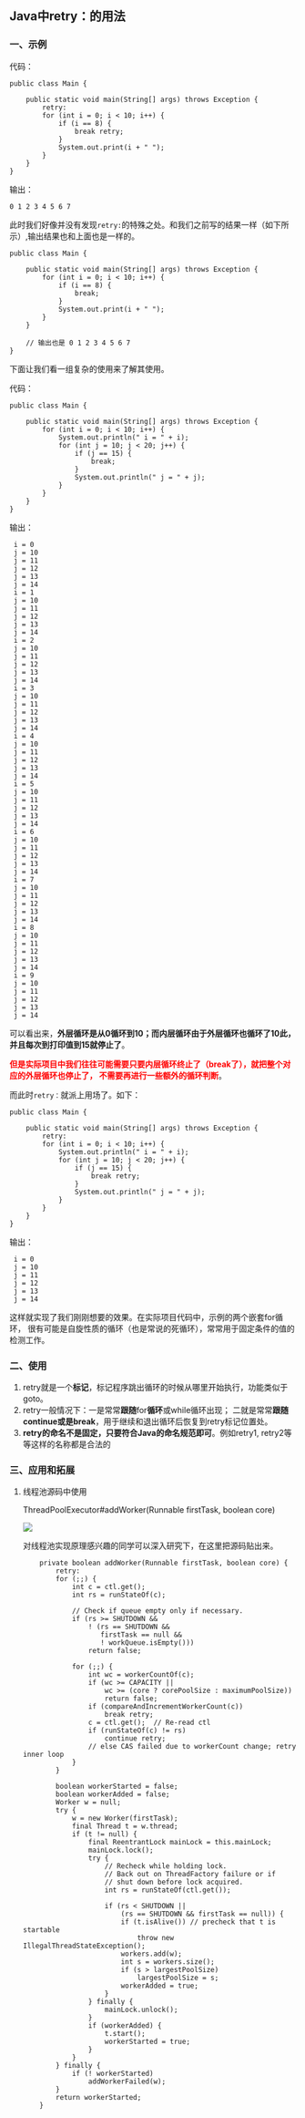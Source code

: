 ## Java中retry：的用法
### 一、示例

代码：
``` 
public class Main {

    public static void main(String[] args) throws Exception {
        retry:
        for (int i = 0; i < 10; i++) {
            if (i == 8) {
                break retry;
            }
            System.out.print(i + " ");
        }
    }
}
```

输出：
``` 
0 1 2 3 4 5 6 7 
```

此时我们好像并没有发现`retry:`的特殊之处。和我们之前写的结果一样（如下所示）,输出结果也和上面也是一样的。

``` 
public class Main {

    public static void main(String[] args) throws Exception {
        for (int i = 0; i < 10; i++) {
            if (i == 8) {
                break;
            }
            System.out.print(i + " ");
        }
    }
    
    // 输出也是 0 1 2 3 4 5 6 7 
}
```

下面让我们看一组复杂的使用来了解其使用。

代码：

``` 
public class Main {

    public static void main(String[] args) throws Exception {
        for (int i = 0; i < 10; i++) {
            System.out.println(" i = " + i);
            for (int j = 10; j < 20; j++) {
                if (j == 15) {
                    break;
                }
                System.out.println(" j = " + j);
            }
        }
    }
}
```

输出：
``` 
 i = 0
 j = 10
 j = 11
 j = 12
 j = 13
 j = 14
 i = 1
 j = 10
 j = 11
 j = 12
 j = 13
 j = 14
 i = 2
 j = 10
 j = 11
 j = 12
 j = 13
 j = 14
 i = 3
 j = 10
 j = 11
 j = 12
 j = 13
 j = 14
 i = 4
 j = 10
 j = 11
 j = 12
 j = 13
 j = 14
 i = 5
 j = 10
 j = 11
 j = 12
 j = 13
 j = 14
 i = 6
 j = 10
 j = 11
 j = 12
 j = 13
 j = 14
 i = 7
 j = 10
 j = 11
 j = 12
 j = 13
 j = 14
 i = 8
 j = 10
 j = 11
 j = 12
 j = 13
 j = 14
 i = 9
 j = 10
 j = 11
 j = 12
 j = 13
 j = 14
```

可以看出来，**外层循环是从0循环到10；而内层循环由于外层循环也循环了10此，并且每次到打印值到15就停止了**。

**<font color='red'>但是实际项目中我们往往可能需要只要内层循环终止了（break了），就把整个对应的外层循环也停止了，
不需要再进行一些额外的循环判断</font>**。

而此时`retry：`就派上用场了。如下：

``` 
public class Main {

    public static void main(String[] args) throws Exception {
        retry:
        for (int i = 0; i < 10; i++) {
            System.out.println(" i = " + i);
            for (int j = 10; j < 20; j++) {
                if (j == 15) {
                    break retry;
                }
                System.out.println(" j = " + j);
            }
        }
    }
}
```

输出：
``` 
 i = 0
 j = 10
 j = 11
 j = 12
 j = 13
 j = 14
```

这样就实现了我们刚刚想要的效果。在实际项目代码中，示例的两个嵌套for循环，
很有可能是自旋性质的循环（也是常说的死循环），常常用于固定条件的值的检测工作。


### 二、使用
1. retry就是一个**标记**，标记程序跳出循环的时候从哪里开始执行，功能类似于goto。
2. retry一般情况下：一是常常**跟随**for**循环**或while循环出现；
   二就是常常**跟随continue或是break**，用于继续和退出循环后恢复到retry标记位置处。
3. **retry的命名不是固定，只要符合Java的命名规范即可**。例如retry1, retry2等等这样的名称都是合法的
### 三、应用和拓展
1. 线程池源码中使用

   ThreadPoolExecutor#addWorker(Runnable firstTask, boolean core)
   
   ![](./asserts/001.png)
   
   对线程池实现原理感兴趣的同学可以深入研究下，在这里把源码贴出来。
   
   ``` 
       private boolean addWorker(Runnable firstTask, boolean core) {
           retry:
           for (;;) {
               int c = ctl.get();
               int rs = runStateOf(c);
   
               // Check if queue empty only if necessary.
               if (rs >= SHUTDOWN &&
                   ! (rs == SHUTDOWN &&
                      firstTask == null &&
                      ! workQueue.isEmpty()))
                   return false;
   
               for (;;) {
                   int wc = workerCountOf(c);
                   if (wc >= CAPACITY ||
                       wc >= (core ? corePoolSize : maximumPoolSize))
                       return false;
                   if (compareAndIncrementWorkerCount(c))
                       break retry;
                   c = ctl.get();  // Re-read ctl
                   if (runStateOf(c) != rs)
                       continue retry;
                   // else CAS failed due to workerCount change; retry inner loop
               }
           }
   
           boolean workerStarted = false;
           boolean workerAdded = false;
           Worker w = null;
           try {
               w = new Worker(firstTask);
               final Thread t = w.thread;
               if (t != null) {
                   final ReentrantLock mainLock = this.mainLock;
                   mainLock.lock();
                   try {
                       // Recheck while holding lock.
                       // Back out on ThreadFactory failure or if
                       // shut down before lock acquired.
                       int rs = runStateOf(ctl.get());
   
                       if (rs < SHUTDOWN ||
                           (rs == SHUTDOWN && firstTask == null)) {
                           if (t.isAlive()) // precheck that t is startable
                               throw new IllegalThreadStateException();
                           workers.add(w);
                           int s = workers.size();
                           if (s > largestPoolSize)
                               largestPoolSize = s;
                           workerAdded = true;
                       }
                   } finally {
                       mainLock.unlock();
                   }
                   if (workerAdded) {
                       t.start();
                       workerStarted = true;
                   }
               }
           } finally {
               if (! workerStarted)
                   addWorkerFailed(w);
           }
           return workerStarted;
       }
   ```